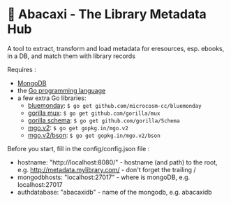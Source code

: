 # &#127821; Abacaxi - The Library Metadata Hub
A tool to extract, transform and load metadata for eresources, esp. ebooks, in a DB, and match them with library records

Requires :

- [MongoDB](https://www.mongodb.com)
- the [Go programming language](https://golang.org/)
- a few extra Go libraries:
  - [bluemonday](https://github.com/microcosm-cc/bluemonday): `$ go get github.com/microcosm-cc/bluemonday`
  - [gorilla mux](http://www.gorillatoolkit.org/pkg/mux): `$ go get github.com/gorilla/mux`
  - [gorilla schema](http://www.gorillatoolkit.org/pkg/Schema): `$ go get github.com/gorilla/Schema`
  - [mgo.v2](https://godoc.org/gopkg.in/mgo.v2): `$ go get gopkg.in/mgo.v2`
  - [mgo.v2/bson](https://godoc.org/gopkg.in/mgo.v2/bson): `$ go get gopkg.in/mgo.v2/bson`

Before you start, fill in the config/config.json file : 

- hostname: "http://localhost:8080/" - hostname (and path) to the root, e.g. http://metadata.mylibrary.com/ - don't forget the trailing /
- mongodbhosts: "localhost:27017" - where is mongoDB, e.g. localhost:27017
- authdatabase: "abacaxidb" - name of the mongodb, e.g.  abacaxidb
